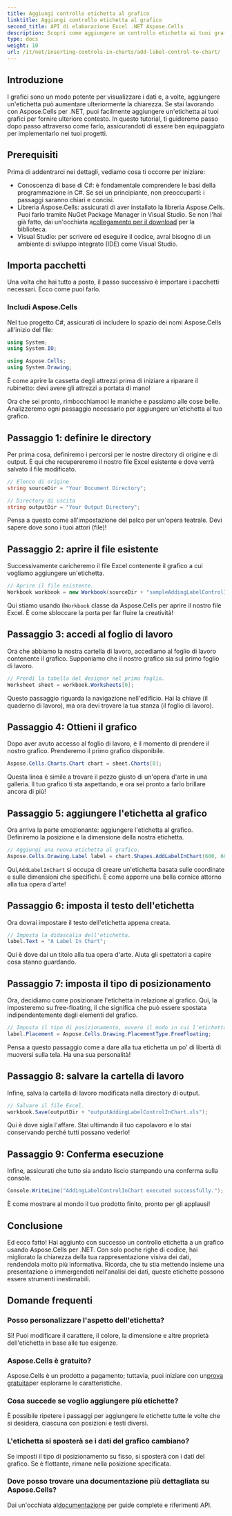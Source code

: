 ```yaml
---
title: Aggiungi controllo etichetta al grafico
linktitle: Aggiungi controllo etichetta al grafico
second_title: API di elaborazione Excel .NET Aspose.Cells
description: Scopri come aggiungere un controllo etichetta ai tuoi grafici in Aspose.Cells per .NET con questa guida passo passo. Migliora la visualizzazione dei tuoi dati.
type: docs
weight: 10
url: /it/net/inserting-controls-in-charts/add-label-control-to-chart/
---
```

## Introduzione

I grafici sono un modo potente per visualizzare i dati e, a volte, aggiungere un'etichetta può aumentare ulteriormente la chiarezza. Se stai lavorando con Aspose.Cells per .NET, puoi facilmente aggiungere un'etichetta ai tuoi grafici per fornire ulteriore contesto. In questo tutorial, ti guideremo passo dopo passo attraverso come farlo, assicurandoti di essere ben equipaggiato per implementarlo nei tuoi progetti.

## Prerequisiti

Prima di addentrarci nei dettagli, vediamo cosa ti occorre per iniziare:

- Conoscenza di base di C#: è fondamentale comprendere le basi della programmazione in C#. Se sei un principiante, non preoccuparti: i passaggi saranno chiari e concisi.
- Libreria Aspose.Cells: assicurati di aver installato la libreria Aspose.Cells. Puoi farlo tramite NuGet Package Manager in Visual Studio. Se non l'hai già fatto, dai un'occhiata a[collegamento per il download](https://releases.aspose.com/cells/net/) per la biblioteca.
- Visual Studio: per scrivere ed eseguire il codice, avrai bisogno di un ambiente di sviluppo integrato (IDE) come Visual Studio.

## Importa pacchetti

Una volta che hai tutto a posto, il passo successivo è importare i pacchetti necessari. Ecco come puoi farlo.

### Includi Aspose.Cells

Nel tuo progetto C#, assicurati di includere lo spazio dei nomi Aspose.Cells all'inizio del file:

```csharp
using System;
using System.IO;

using Aspose.Cells;
using System.Drawing;
```

È come aprire la cassetta degli attrezzi prima di iniziare a riparare il rubinetto: devi avere gli attrezzi a portata di mano!

Ora che sei pronto, rimbocchiamoci le maniche e passiamo alle cose belle. Analizzeremo ogni passaggio necessario per aggiungere un'etichetta al tuo grafico.

## Passaggio 1: definire le directory

Per prima cosa, definiremo i percorsi per le nostre directory di origine e di output. È qui che recupereremo il nostro file Excel esistente e dove verrà salvato il file modificato.

```csharp
// Elenco di origine
string sourceDir = "Your Document Directory";

// Directory di uscita
string outputDir = "Your Output Directory";
```

Pensa a questo come all'impostazione del palco per un'opera teatrale. Devi sapere dove sono i tuoi attori (file)!

## Passaggio 2: aprire il file esistente

Successivamente caricheremo il file Excel contenente il grafico a cui vogliamo aggiungere un'etichetta. 

```csharp
// Aprire il file esistente.
Workbook workbook = new Workbook(sourceDir + "sampleAddingLabelControlInChart.xls");
```

 Qui stiamo usando il`Workbook` classe da Aspose.Cells per aprire il nostro file Excel. È come sbloccare la porta per far fluire la creatività!

## Passaggio 3: accedi al foglio di lavoro

Ora che abbiamo la nostra cartella di lavoro, accediamo al foglio di lavoro contenente il grafico. Supponiamo che il nostro grafico sia sul primo foglio di lavoro.

```csharp
// Prendi la tabella del designer nel primo foglio.
Worksheet sheet = workbook.Worksheets[0];
```

Questo passaggio riguarda la navigazione nell'edificio. Hai la chiave (il quaderno di lavoro), ma ora devi trovare la tua stanza (il foglio di lavoro).

## Passaggio 4: Ottieni il grafico

Dopo aver avuto accesso al foglio di lavoro, è il momento di prendere il nostro grafico. Prenderemo il primo grafico disponibile.

```csharp
Aspose.Cells.Charts.Chart chart = sheet.Charts[0];
```

Questa linea è simile a trovare il pezzo giusto di un'opera d'arte in una galleria. Il tuo grafico ti sta aspettando, e ora sei pronto a farlo brillare ancora di più!

## Passaggio 5: aggiungere l'etichetta al grafico

Ora arriva la parte emozionante: aggiungere l'etichetta al grafico. Definiremo la posizione e la dimensione della nostra etichetta.

```csharp
// Aggiungi una nuova etichetta al grafico.
Aspose.Cells.Drawing.Label label = chart.Shapes.AddLabelInChart(600, 600, 350, 900);
```

 Qui,`AddLabelInChart` si occupa di creare un'etichetta basata sulle coordinate e sulle dimensioni che specifichi. È come apporre una bella cornice attorno alla tua opera d'arte!

## Passaggio 6: imposta il testo dell'etichetta

Ora dovrai impostare il testo dell'etichetta appena creata. 

```csharp
// Imposta la didascalia dell'etichetta.
label.Text = "A Label In Chart";
```

Qui è dove dai un titolo alla tua opera d'arte. Aiuta gli spettatori a capire cosa stanno guardando.

## Passaggio 7: imposta il tipo di posizionamento

Ora, decidiamo come posizionare l'etichetta in relazione al grafico. Qui, la imposteremo su free-floating, il che significa che può essere spostata indipendentemente dagli elementi del grafico.

```csharp
// Imposta il tipo di posizionamento, ovvero il modo in cui l'etichetta viene allegata alle celle.
label.Placement = Aspose.Cells.Drawing.PlacementType.FreeFloating; 
```

Pensa a questo passaggio come a dare alla tua etichetta un po' di libertà di muoversi sulla tela. Ha una sua personalità!

## Passaggio 8: salvare la cartella di lavoro

Infine, salva la cartella di lavoro modificata nella directory di output. 

```csharp
// Salvare il file Excel.
workbook.Save(outputDir + "outputAddingLabelControlInChart.xls");
```

Qui è dove sigla l'affare. Stai ultimando il tuo capolavoro e lo stai conservando perché tutti possano vederlo!

## Passaggio 9: Conferma esecuzione

Infine, assicurati che tutto sia andato liscio stampando una conferma sulla console.

```csharp
Console.WriteLine("AddingLabelControlInChart executed successfully.");
```

È come mostrare al mondo il tuo prodotto finito, pronto per gli applausi!

## Conclusione

Ed ecco fatto! Hai aggiunto con successo un controllo etichetta a un grafico usando Aspose.Cells per .NET. Con solo poche righe di codice, hai migliorato la chiarezza della tua rappresentazione visiva dei dati, rendendola molto più informativa. Ricorda, che tu stia mettendo insieme una presentazione o immergendoti nell'analisi dei dati, queste etichette possono essere strumenti inestimabili.

## Domande frequenti

### Posso personalizzare l'aspetto dell'etichetta?
Sì! Puoi modificare il carattere, il colore, la dimensione e altre proprietà dell'etichetta in base alle tue esigenze.

### Aspose.Cells è gratuito?
 Aspose.Cells è un prodotto a pagamento; tuttavia, puoi iniziare con un[prova gratuita](https://releases.aspose.com/)per esplorarne le caratteristiche.

### Cosa succede se voglio aggiungere più etichette?
È possibile ripetere i passaggi per aggiungere le etichette tutte le volte che si desidera, ciascuna con posizioni e testi diversi.

### L'etichetta si sposterà se i dati del grafico cambiano?
Se imposti il tipo di posizionamento su fisso, si sposterà con i dati del grafico. Se è flottante, rimane nella posizione specificata.

### Dove posso trovare una documentazione più dettagliata su Aspose.Cells?
 Dai un'occhiata al[documentazione](https://reference.aspose.com/cells/net/) per guide complete e riferimenti API.